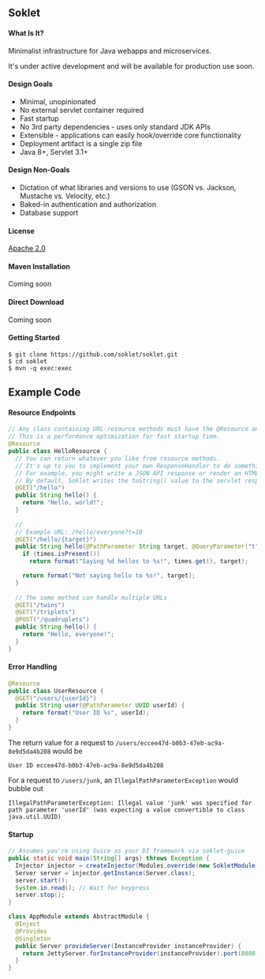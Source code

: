 ## Soklet

#### What Is It?

Minimalist infrastructure for Java webapps and microservices.

It's under active development and will be available for production use soon.

#### Design Goals

* Minimal, unopinionated
* No external servlet container required
* Fast startup
* No 3rd party dependencies - uses only standard JDK APIs
* Extensible - applications can easily hook/override core functionality
* Deployment artifact is a single zip file
* Java 8+, Servlet 3.1+

#### Design Non-Goals

* Dictation of what libraries and versions to use (GSON vs. Jackson, Mustache vs. Velocity, etc.)
* Baked-in authentication and authorization
* Database support

#### License

[Apache 2.0](https://www.apache.org/licenses/LICENSE-2.0)

#### Maven Installation

Coming soon
<!--
```xml
<dependency>
  <groupId>com.soklet</groupId>
  <artifactId>soklet</artifactId>
  <version>1.0.0</version>
</dependency>
```
-->
#### Direct Download

Coming soon
<!-- [https://www.soklet.com/releases/soklet-1.0.0.jar](https://www.soklet.com/releases/soklet-1.0.0.jar) -->

#### Getting Started

```
$ git clone https://github.com/soklet/soklet.git
$ cd soklet
$ mvn -q exec:exec
```

## Example Code

#### Resource Endpoints

```java
// Any class containing URL-resource methods must have the @Resource annotation applied.
// This is a performance optimization for fast startup time.
@Resource
public class HelloResource {
  // You can return whatever you like from resource methods.
  // It's up to you to implement your own ResponseHandler to do something meaningful with the value.
  // For example, you might write a JSON API response or render an HTML template.
  // By default, Soklet writes the toString() value to the servlet response (or 204 for voids).
  @GET("/hello")
  public String hello() {
    return "Hello, world!";
  }
  
  // 
  // Example URL: /hello/everyone?t=10
  @GET("/hello/{target}")
  public String hello(@PathParameter String target, @QueryParameter("t") Optional<Integer> times) {
    if (times.isPresent())
      return format("Saying %d hellos to %s!", times.get(), target);

    return format("Not saying hello to %s!", target);
  }
  
  // The same method can handle multiple URLs
  @GET("/twins")
  @GET("/triplets")
  @POST("/quadruplets")
  public String hello() {
    return "Hello, everyone!";
  }  
}
```

#### Error Handling

```java
@Resource
public class UserResource {
  @GET("/users/{userId}")
  public String user(@PathParameter UUID userId) {
    return format("User ID %s", userId);
  }
}
```

The return value for a request to `/users/eccee47d-b0b3-47eb-ac9a-8e9d5da4b208` would be

    User ID eccee47d-b0b3-47eb-ac9a-8e9d5da4b208

For a request to `/users/junk`, an `IllegalPathParameterException` would bubble out

    IllegalPathParameterException: Illegal value 'junk' was specified for path parameter 'userId' (was expecting a value convertible to class java.util.UUID)

#### Startup

```java
// Assumes you're using Guice as your DI framework via soklet-guice
public static void main(String[] args) throws Exception {
  Injector injector = createInjector(Modules.override(new SokletModule()).with(new AppModule()));
  Server server = injector.getInstance(Server.class);
  server.start();
  System.in.read(); // Wait for keypress
  server.stop();
}

class AppModule extends AbstractModule {
  @Inject
  @Provides
  @Singleton
  public Server provideServer(InstanceProvider instanceProvider) {
    return JettyServer.forInstanceProvider(instanceProvider).port(8080).build();
  }
}
```
